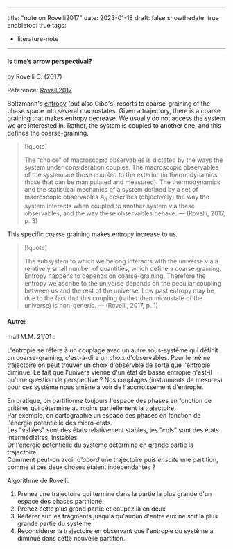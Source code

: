 
---
title: "note on Rovelli2017"
date: 2023-01-18
draft: false
showthedate: true
enabletoc: true
tags:
- literature-note
---

#### **Is time’s arrow perspectival?**     
by Rovelli C. (2017)         

Reference: [Rovelli2017](reference/Rovelli2017.md)


Boltzmann's [entropy](definition/entropy.md) (but also Gibb's) resorts to coarse-graining of the phase space into several macrostates. 
Given a trajectory, there is a coarse graining that makes entropy decrease.
We usually do not access the system we are interested in. Rather, the system is coupled to another one, and this defines the coarse-graining. 

> [!quote] 
>
>The “choice” of macroscopic observables is dictated by the ways the system under consideration couples. The macroscopic observables of the system are those coupled to the exterior (in thermodynamics, those that can be manipulated and measured). The thermodynamics and the statistical mechanics of a system defined by a set of macroscopic observables $A_n$ describes (objectively) the way the system interacts when coupled to another system via these observables, and the way these observables behave. —  (Rovelli, 2017, p. 3) 

This specific coarse graining makes entropy increase to us. 

> [!quote] 
>
>The subsystem to which we belong interacts with the universe via a relatively small number of quantities, which define a coarse graining. Entropy happens to depends on coarse-graining. Therefore the entropy we ascribe to the universe depends on the peculiar coupling between us and the rest of the universe. Low past entropy may be due to the fact that this coupling (rather than microstate of the universe) is non-generic. —  (Rovelli, 2017, p. 1) 


#### Autre: 

mail M.M. 21/01 :

L'entropie se réfère à un couplage avec un autre sous-système qui définit un coarse-graining, c'est-à-dire un choix d'observables.
Pour le même trajectoire on peut trouver un choix d'observble de sorte que l'entropie diminue.
Le fait que l'univers vienne d'un état de basse entropie n'est-il qu'une question de perspective ?
Nos couplages (instruments de mesures) pour ces système nous amène à voir de l'accrroissement d'entropie.

En pratique, on partitionne toujours l'espace des phases en fonction de critères qui détermine au moins partiellement la trajectoire.   
Par exemple, on cartographie un espace des phases en fonction de l'énergie potentielle des micro-états.  
Les "vallées" sont des états relativement stables, les "cols" sont des états intermédiaires, instables.  
Or l'énergie potentielle du système détermine en grande partie la trajectoire.  
Comment peut-on avoir *d'abord* une trajectoire puis *ensuite* une partition, comme si ces deux choses étaient indépendantes ?  
  
Algorithme de Rovelli:   
1) Prenez une trajectoire qui termine dans la partie la plus grande d'un espace des phases partitioné.  
2) Prenez cette plus grand partie et coupez là en deux  
3) Réitérer sur les fragments jusqu'à qu'aucun d'entre eux ne soit la plus grande partie du système.  
4) Reconsidérer la trajectoire en observant que l'entropie du système a diminué dans cette nouvelle partition.  
